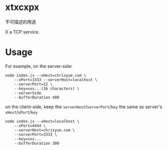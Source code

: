 # xtxcxpx

不可描述的用途

X a TCP service.

# Usage

For example, on the server-side:

```
node index.js --xHost=chrisyue.com \
    --xPort=3333 --serverHost=localhost \
    --serverPort=22 \
    --key=xxx...(16 characters) \
    --serverSide
    --bufferDuration 400
```

on the client-side, keep the `serverHost`/`serverPort`/`key` the same as server's `xHost`/`xPort`/`key`

```
node index.js --xHost=localhost \
    --xPort=4444 \
    --serverHost=chrisyue.com \
    --serverPort=3333 \
    --key=xxx...
    --bufferDuration 300
```
